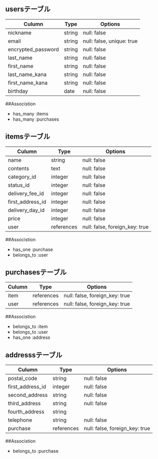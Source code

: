 ## usersテーブル 
| Culumn             | Type   | Options                   | 
| ------------------ | ------ | ------------------------- | 
| nickname           | string | null: false               | 
| email              | string | null: false, unique: true | 
| encrypted_password | string | null: false               |
| last_name          | string | null: false               |
| first_name         | string | null: false               |
| last_name_kana     | string | null: false               |
| first_name_kana    | string | null: false               |
| birthday           | date   | null: false               |

##Associstion
- has_many :items
- has_many :purchases

## itemsテーブル
| Culumn           | Type          | Options                        | 
| ---------------- | ------------- | ------------------------------ | 
| name             | string        | null: false                    | 
| contents         | text          | null: false                    |
| category_id      | integer       | null: false                    |
| status_id        | integer       | null: false                    |
| delivery_fee_id  | integer       | null: false                    |
| first_address_id | integer       | null: false                    |
| delivery_day_id  | integer       | null: false                    |
| price            | integer       | null: false                    |
| user             | references    | null: false, foreign_key: true |


##Associstion
- has_one    :purchase
- belongs_to :user

## purchasesテーブル
| Culumn    | Type       | Options                        | 
| --------- | ---------- | -------------------------------| 
| item      | references | null: false, foreign_key: true |
| user      | references | null: false, foreign_key: true |

##Associstion
- belongs_to :item
- belongs_to :user
- has_one    :address

## addresssテーブル
| Culumn            | Type       | Options                        | 
| ----------------- | ---------- | ------------------------------ | 
| postal_code       | string     | null: false                    | 
| first_address_id  | integer    | null: false                    | 
| second_address    | string     | null: false                    | 
| third_address     | string     | null: false                    | 
| fourth_address    | string     |                                | 
| telephone         | string     | null: false                    | 
| purchase          | references | null: false, foreign_key: true | 

##Associstion
- belongs_to :purchase

